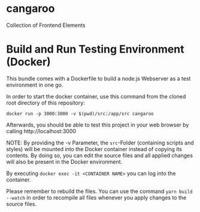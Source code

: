 # cangaroo
Collection of Frontend Elements

# Build and Run Testing Environment (Docker)
This bundle comes with a Dockerfile to build a node.js Webserver as a test environment in one go.

In order to start the docker container, use this command from the cloned root directory of this repository: 

```docker run -p 3000:3000 -v $(pwd)/src:/app/src cangaroo```

Afterwards, you should be able to test this project in your web browser by calling http://localhost:3000

NOTE: By providing the -v Parameter, the `src`-Folder (containing scripts and styles) will be mounted into the Docker container instead of copying its contents. By doing so, you can edit the source files and all applied changes will also be present in the Docker environment.

By executing `docker exec -it <CONTAINER NAME>` you can log into the container.

Please remember to rebuild the files. You can use the command `yarn build --watch` in order to recompile all files whenever you apply changes to the source files.

```